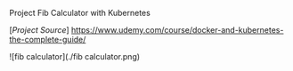 Project Fib Calculator with Kubernetes

[*Project Source*] https://www.udemy.com/course/docker-and-kubernetes-the-complete-guide/

![fib calculator](./fib calculator.png)
